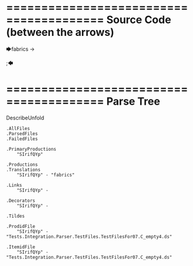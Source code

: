 ========================================
Source Code (between the arrows)
========================================

🡆fabrics
<SIrifQYp>
-> 

;🡄

========================================
Parse Tree
========================================
DescribeUnfold

    .AllFiles
    .ParsedFiles
    .FailedFiles

    .PrimaryProductions
        "SIrifQYp" 

    .Productions
    .Translations
        "SIrifQYp" - "fabrics"

    .Links
        "SIrifQYp" - 

    .Decorators
        "SIrifQYp" - 

    .Tildes

    .ProdidFile
        "SIrifQYp" - "Tests.Integration.Parser.TestFiles.TestFilesFor07.C_empty4.ds"

    .ItemidFile
        "SIrifQYp" - "Tests.Integration.Parser.TestFiles.TestFilesFor07.C_empty4.ds"

